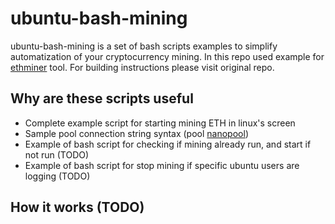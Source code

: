 # ubuntu-bash-mining

ubuntu-bash-mining is a set of bash scripts examples to simplify automatization of your cryptocurrency mining. In this repo used example for [ethminer](https://github.com/ethereum-mining/ethminer.git) tool. For building instructions please visit original repo.

## Why are these scripts useful

* Complete example script for starting mining ETH in linux's screen
* Sample pool connection string syntax (pool [nanopool](https://nanopool.org))
* Example of bash script for checking if mining already run, and start if not run (TODO)
* Example of bash script for stop mining if specific ubuntu users are logging (TODO)

## How it works (TODO)

